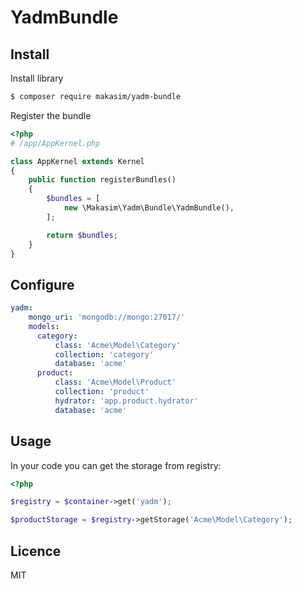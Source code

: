 # YadmBundle

## Install

Install library

```bash
$ composer require makasim/yadm-bundle
```

Register the bundle

```php
<?php
# /app/AppKernel.php

class AppKernel extends Kernel
{
    public function registerBundles()
    {
        $bundles = [
            new \Makasim\Yadm\Bundle\YadmBundle(),
        ];

        return $bundles;
    }
}
```

## Configure

```yaml
yadm:
    mongo_uri: 'mongodb://mongo:27017/'
    models:
      category:
          class: 'Acme\Model\Category'
          collection: 'category'
          database: 'acme'
      product:
          class: 'Acme\Model\Product'
          collection: 'product'
          hydrator: 'app.product.hydrator'
          database: 'acme'
```

## Usage

In your code you can get the storage from registry:

```php
<?php

$registry = $container->get('yadm');

$productStorage = $registry->getStorage('Acme\Model\Category');
```


## Licence

MIT